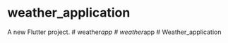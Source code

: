 # weather_application

A new Flutter project.
#   w e a t h e r _ a p p  
 #   w e a t h e r _ a p p  
 #   W e a t h e r _ a p p l i c a t i o n  
 